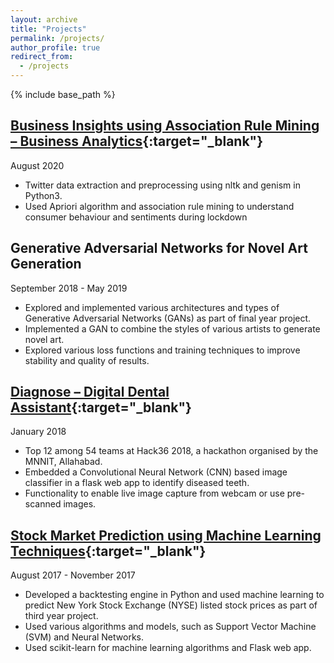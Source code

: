 ```yaml
---
layout: archive
title: "Projects"
permalink: /projects/
author_profile: true
redirect_from:
  - /projects
---
```


{% include base_path %}

## [Business Insights using Association Rule Mining – Business Analytics](https://github.com/danishsaeed2/analytics_projects/tree/master/ba_project){:target="_blank"}
August 2020<br/>
- Twitter data extraction and preprocessing using nltk and genism in Python3.<br/>
- Used Apriori algorithm and association rule mining to understand consumer behaviour and sentiments during lockdown<br/>

## Generative Adversarial Networks for Novel Art Generation
September 2018 - May 2019<br/>
- Explored and implemented various architectures and types of Generative Adversarial Networks (GANs) as part of final year project.<br/>
- Implemented a GAN to combine the styles of various artists to generate novel art.<br/>
- Explored various loss functions and training techniques to improve stability and quality of results.<br/>

## [Diagnose – Digital Dental Assistant](https://github.com/danishsaeed2/Diagnose-hack36){:target="_blank"}
January 2018<br/>
- Top 12 among 54 teams at Hack36 2018, a hackathon organised by the MNNIT, Allahabad.<br/>
- Embedded a Convolutional Neural Network (CNN) based image classifier in a flask web app to identify diseased teeth.<br/>
- Functionality to enable live image capture from webcam or use pre-scanned images.<br/>

## [Stock Market Prediction using Machine Learning Techniques](https://github.com/danishsaeed2/finance-ml){:target="_blank"}
August 2017 - November 2017<br/>
- Developed a backtesting engine in Python and used machine learning to predict New York Stock Exchange (NYSE) listed stock prices as part of third year project.<br/>
- Used various algorithms and models, such as Support Vector Machine (SVM) and Neural Networks.<br/>
- Used scikit-learn for machine learning algorithms and Flask web app.<br/>